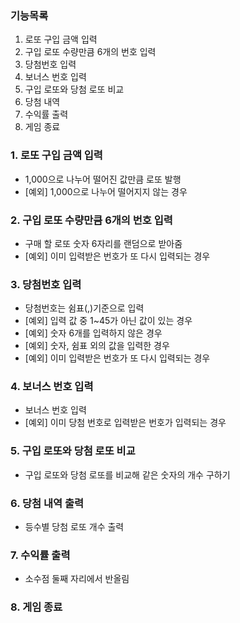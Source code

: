 ### 기능목록
1. 로또 구입 금액 입력
2. 구입 로또 수량만큼 6개의 번호 입력
3. 당첨번호 입력
4. 보너스 번호 입력
5. 구입 로또와 당첨 로또 비교
6. 당첨 내역
7. 수익률 출력
8. 게임 종료

### 1. 로또 구입 금액 입력
- 1,000으로 나누어 떨어진 값만큼 로또 발행
- [예외] 1,000으로 나누어 떨어지지 않는 경우
### 2. 구입 로또 수량만큼 6개의 번호 입력
- 구매 할 로또 숫자 6자리를 랜덤으로 받아줌
- [예외] 이미 입력받은 번호가 또 다시 입력되는 경우
### 3. 당첨번호 입력
- 당첨번호는 쉼표(,)기준으로 입력
- [예외] 입력 값 중 1~45가 아닌 값이 있는 경우
- [예외] 숫자 6개를 입력하지 않은 경우
- [예외] 숫자, 쉼표 외의 값을 입력한 경우
- [예외] 이미 입력받은 번호가 또 다시 입력되는 경우
### 4. 보너스 번호 입력
- 보너스 번호 입력
- [예외] 이미 당첨 번호로 입력받은 번호가 입력되는 경우
### 5. 구입 로또와 당첨 로또 비교
- 구입 로또와 당첨 로또를 비교해 같은 숫자의 개수 구하기
### 6. 당첨 내역 출력
- 등수별 당첨 로또 개수 출력
### 7. 수익률 출력
- 소수점 둘째 자리에서 반올림
### 8. 게임 종료